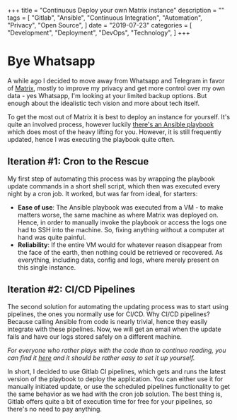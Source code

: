 +++
title = "Continuous Deploy your own Matrix instance"
description = ""
tags = [
    "Gitlab",
    "Ansible",
    "Continuous Integration",
    "Automation",
    "Privacy",
		"Open Source",
]
date = "2019-07-23"
categories = [
    "Development",
    "Deployment",
    "DevOps",
    "Technology",
]
+++

# Bye Whatsapp

A while ago I decided to move away from Whatsapp and Telegram in favor of [Matrix](https://matrix.org/), mostly to improve my privacy and get more control over my own data - yes Whatsapp, I'm looking at your limited backup options. But enough about the idealistic tech vision and more about tech itself.

To get the most out of Matrix it is best to deploy an instance for yourself. It's quite an involved process, however luckily [there's an Ansible playbook](https://github.com/spantaleev/matrix-docker-ansible-deploy) which does most of the heavy lifting for you. However, it is still frequently updated, hence I was executing the playbook quite often.

## Iteration #1: Cron to the Rescue

My first step of automating this process was by wrapping the playbook update commands in a short shell script, which then was executed every night by a cron job. It worked, but was far from ideal, for starters:

- **Ease of use**: The Ansible playbook was executed from a VM - to make matters worse, the same machine as where Matrix was deployed on. Hence, in order to manually invoke the playbook or access the logs one had to SSH into the machine. So, fixing anything without a computer at hand was quite painful.
- **Reliability**: If the entire VM would for whatever reason disappear from the face of the earth, then nothing could be retrieved or recovered. As everything, including data, config and logs, where merely present on this single instance.

## Iteration #2: CI/CD Pipelines

The second solution for automating the updating process was to start using pipelines, the ones you normally use for CI/CD. Why CI/CD pipelines? Because calling Ansible from code is nearly trivial, hence they easily integrate with these pipelines. Now, we will get an email when the update fails and have our logs stored safely on a different machine.

_For everyone who rather plays with the code than to continuo reading, you can find it [here](https://gitlab.com/Addono/matrix-ansible-cd) and it should be rather easy to set it up yourself._

In short, I decided to use Gitlab CI pipelines, which gets and runs the latest version of the playbook to deploy the application. You can either use it for manually initiated update, or use the scheduled pipelines functionality to get the same behavior as we had with the cron job solution. The best thing is, Gitlab offers quite a bit of execution time for free for your pipelines, so there's no need to pay anything.
